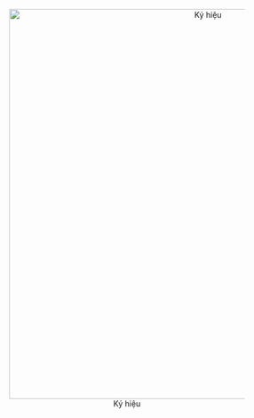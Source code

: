 
<figure style="text-align: center;">
  <img src="https://github.com/CHu292/SOC/blob/main/ITMO/K%E1%BB%B3%205/M%E1%BA%A1ng%20m%C3%A1y%20t%C3%ADnh/Nguy%C3%AAn%20t%E1%BA%AFc%20c%C6%A1%20b%E1%BA%A3n%20c%E1%BB%A7a%20c%C3%B4ng%20ngh%E1%BB%87%20m%E1%BA%A1ng%20-%20Dlink/image/Ky_hieu.png" alt="Ký hiệu" style="display: block; margin: auto;" width="700">
  <figcaption >Ký hiệu</figcaption>
</figure>
